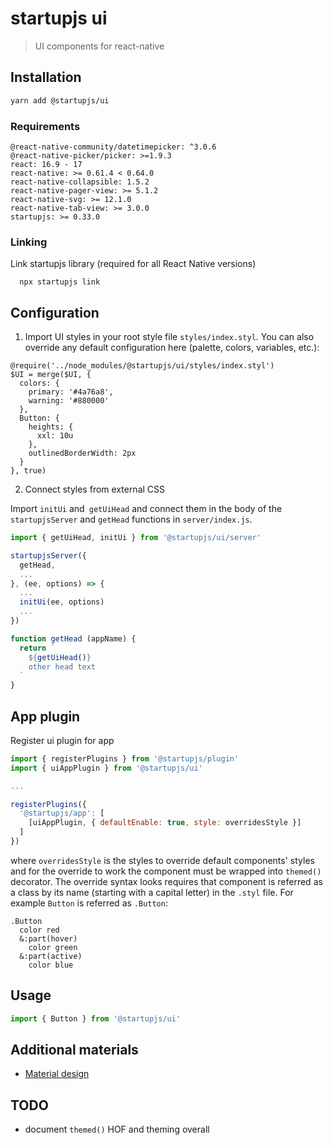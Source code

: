 # startupjs ui
> UI components for react-native

## Installation

```sh
yarn add @startupjs/ui
```

### Requirements

```
@react-native-community/datetimepicker: ^3.0.6
@react-native-picker/picker: >=1.9.3
react: 16.9 - 17
react-native: >= 0.61.4 < 0.64.0
react-native-collapsible: 1.5.2
react-native-pager-view: >= 5.1.2
react-native-svg: >= 12.1.0
react-native-tab-view: >= 3.0.0
startupjs: >= 0.33.0
```

### Linking
Link startupjs library (required for all React Native versions)

```
  npx startupjs link
```

## Configuration
1. Import UI styles in your root style file `styles/index.styl`. You can also override any default configuration here (palette, colors, variables, etc.):
```styl
@require('../node_modules/@startupjs/ui/styles/index.styl')
$UI = merge($UI, {
  colors: {
    primary: '#4a76a8',
    warning: '#880000'
  },
  Button: {
    heights: {
      xxl: 10u
    },
    outlinedBorderWidth: 2px
  }
}, true)
```

2. Connect styles from external CSS

Import `initUi` and` getUiHead` and connect them in the body of the `startupjsServer` and `getHead` functions in `server/index.js`.

```js
import { getUiHead, initUi } from '@startupjs/ui/server'

startupjsServer({
  getHead,
  ...
}, (ee, options) => {
  ...
  initUi(ee, options)
  ...
})

function getHead (appName) {
  return `
    ${getUiHead()}
    other head text
  `
}
```

## App plugin
Register ui plugin for app

```js
import { registerPlugins } from '@startupjs/plugin'
import { uiAppPlugin } from '@startupjs/ui'

...

registerPlugins({
  '@startupjs/app': [
    [uiAppPlugin, { defaultEnable: true, style: overridesStyle }]
  ]
})
```

where `overridesStyle` is the styles to override default components' styles and for the override to work the component must be wrapped into `themed()` decorator. The override syntax looks requires that component is referred as a class by its name (starting with a capital letter) in the `.styl` file. For example `Button` is referred as `.Button`:

```styl
.Button
  color red
  &:part(hover)
    color green
  &:part(active)
    color blue
```

## Usage
```js
import { Button } from '@startupjs/ui'
```

## Additional materials
- [Material design](https://material.io/design/)

## TODO

- document `themed()` HOF and theming overall
